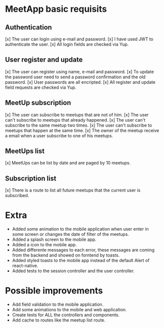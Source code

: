 # MeetApp basic requisits

## Authentication

[x] The user can login using e-mail and password.
[x] I have used JWT to authenticate the user.
[x] All login fields are checked via Yup.

## User register and update

[x] The user can register using name, e-mail and password.
[x] To update the password user need to send a password confirmation and the old password.
[x] User passwords are all encripted.
[x] All register and update field requests are checked via Yup.

## MeetUp subscription

[x] The user can subscribe to meetups that are not of him.
[x] The user can't subscribe to meetups that already happened.
[x] The user can't subscribe to the same meetup two times.
[x] The user can't subscribe to meetups that happen at the same time.
[x] The owner of the meetup receive a email when a user subscribe to one of his meetups.

## MeetUps list

[x] MeetUps can be list by date and are paged by 10 meetups.

## Subscription list

[x] There is a route to list all future meetups that the current user is subscribed.

# Extra

- Added some animation to the mobile application when user enter in some screen or changes the date of filter of the meetups.
- Added a splash screen to the mobile app.
- Added a icon to the mobile app.
- Added differente messages to each error, these messages are coming from the backend and showed on forntend by toasts.
- Added styled toasts to the mobile app instead of the default Alert of react-native.
- Added tests to the session controller and the user controller.

# Possible improvements

- Add field validation to the mobile application.
- Add some animations to the mobile and web application.
- Create tests for ALL the controllers and components.
- Add cache to routes like the meetup list route.
